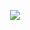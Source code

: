 <p align="center">
  <img src="https://user-images.githubusercontent.com/88587309/157837917-c4356f8e-9e03-49e8-8a1c-199d5e4c6451.png alt="Profile Card">
                                                                                                                                    </p>
  
  
